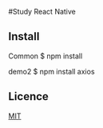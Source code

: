 #Study React Native

## Install
Common
    $ npm install

demo2
    $ npm install axios

## Licence
[MIT](https://github.com/tcnksm/tool/blob/master/LICENCE)